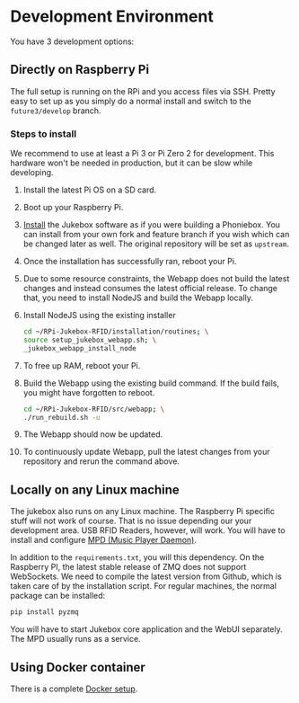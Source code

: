 # Development Environment

You have 3 development options:

## Directly on Raspberry Pi

The full setup is running on the RPi and you access files via SSH.
Pretty easy to set up as you simply do a normal install and switch to
the `future3/develop` branch.

### Steps to install

We recommend to use at least a Pi 3 or Pi Zero 2 for development. This
hardware won\'t be needed in production, but it can be slow while
developing.

1. Install the latest Pi OS on a SD card.
2. Boot up your Raspberry Pi.
3. [Install](../builders/installation.md) the Jukebox software as if you were building a
    Phoniebox. You can install from your own fork and feature branch if
    you wish which can be changed later as well. The original repository
    will be set as `upstream`.
4. Once the installation has successfully ran, reboot your Pi.
5. Due to some resource constraints, the Webapp does not build the
    latest changes and instead consumes the latest official release. To
    change that, you need to install NodeJS and build the Webapp
    locally.
6. Install NodeJS using the existing installer

    ``` bash
    cd ~/RPi-Jukebox-RFID/installation/routines; \
    source setup_jukebox_webapp.sh; \
    _jukebox_webapp_install_node
    ```

7. To free up RAM, reboot your Pi.
8. Build the Webapp using the existing build command. If the build
    fails, you might have forgotten to reboot.

    ``` bash
    cd ~/RPi-Jukebox-RFID/src/webapp; \
    ./run_rebuild.sh -u
    ```

9. The Webapp should now be updated.
10. To continuously update Webapp, pull the latest changes from your
    repository and rerun the command above.

## Locally on any Linux machine

The jukebox also runs on any Linux machine. The Raspberry Pi specific
stuff will not work of course. That is no issue depending our your
development area. USB RFID Readers, however, will work. You will have
to install and configure [MPD (Music Player
Daemon)](https://www.musicpd.org/).

In addition to the `requirements.txt`, you will this
dependency. On the Raspberry PI, the latest stable release of ZMQ does
not support WebSockets. We need to compile the latest version from
Github, which is taken care of by the installation script. For regular
machines, the normal package can be installed:

``` bash
pip install pyzmq
```

You will have to start Jukebox core application and the WebUI
separately. The MPD usually runs as a service.

## Using Docker container

There is a complete [Docker setup](./docker.md).
